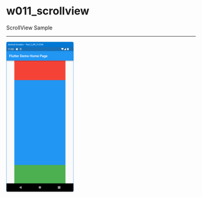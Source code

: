 # w011_scrollview

ScrollView Sample
<HR>
<img src="https://github.com/VedatBiner/flutter-codes/blob/master/widgets_templates/w011_scrollview/screen_shots/img-01.png" height="400em"/>
